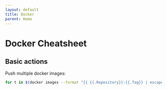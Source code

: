 ```yaml
---
layout: default
title: Docker
parent: Home
---
```


# Docker Cheatsheet

## Basic actions

Push multiple docker images:

```bash
for t in $(docker images --format "{{ {{.Repository}}:{{.Tag}} | escape }}" | grep "$IMAGE_NAME"); do docker push "${t}"; done
```
